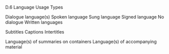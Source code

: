 D.6 Language Usage Types

Dialogue language(s)
Spoken language
Sung language
Signed language
No dialogue
Written languages

Subtitles
Captions
Intertitles

Language(s) of summaries on containers
Language(s) of accompanying material
